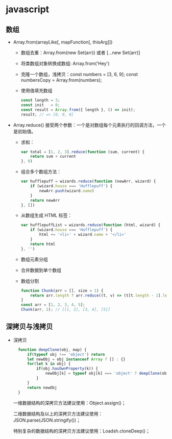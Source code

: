 # javascript

## 数组

* Array.from(arrayLike[, mapFunction[, thisArg]])
  * 数组去重：Array.from(new Set(arr)) 或者 [...new Set(arr)]
  * 将类数组对象转换成数组: Array.from('Hey')
  * 克隆一个数组，浅拷贝：const numbers = [3, 6, 9];  const numbersCopy = Array.from(numbers);
  * 使用值填充数组
  
    ```javascript
    const length = 3;
    const init   = 0;
    const result = Array.from({ length }, () => init);
    result; // => [0, 0, 0]
    ```

* Array.reduce()
  接受两个参数：一个是对数组每个元素执行的回调方法，一个是初始值。
  * 求和：

    ```javascript
    var total = [1, 2, 3].reduce(function (sum, current) {
        return sum + current
    }, 0)
    ```

  * 组合多个数组方法：

    ```javascript
    var hufflepuff = wizards.reduce(function (newArr, wizard) {
        if (wizard.house === 'Hufflepuff') {
            newArr.push(wizard.name)
        }
        return newArr
    }, [])
    ```

  * 从数组生成 HTML 标签：

    ```javascript
    var hufflepuffList = wizards.reduce(function (html, wizard) {
        if (wizard.house === 'Hufflepuff') {
            html += '<li>' + wizard.name + '</li>'
        }
        return html
    }, '')
    ```

  * 数组元素分组
  * 合并数据到单个数组
  * 数组分割
  
    ```javascript
    function Chunk(arr = [], size = 1) {
        return arr.length ? arr.reduce((t, v) => (t[t.length - 1].length === size ? t.push([v]) : t[t.length - 1].push(v), t), [[]]) : [];
    }
    const arr = [1, 2, 3, 4, 5];
    Chunk(arr, 2); // [[1, 2], [3, 4], [5]]
    ```

## 深拷贝与浅拷贝

* 深拷贝

  ```javascript
    function deepClone(obj, map) {
        if(typeof obj !== 'object') return
        let newObj = obj instanceof Array ? [] : {}
        for(let k in obj) {
            if(obj.hasOwnProperty(k)) {
                newObj[k] = typeof obj[k] === 'object' ? deepClone(obj[k]) : obj[k]
            }
        }
        return newObj
    }
  ```

  一维数据结构的深拷贝方法建议使用：Object.assign()；

  二维数据结构及以上的深拷贝方法建议使用：JSON.parse(JSON.stringify())；

  特别复杂的数据结构的深拷贝方法建议使用：Loadsh.cloneDeep()；
